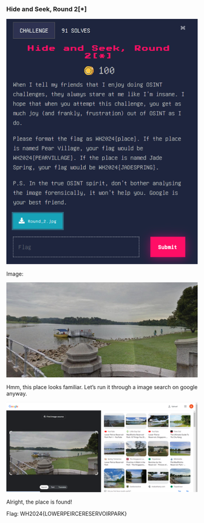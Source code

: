 ### Hide and Seek, Round 2[*]


![alt_text](images/image18.png "image_tooltip")


Image:


![alt_text](images/image3.jpg "image_tooltip")


Hmm, this place looks familiar. Let’s run it through a image search on google anyway. 


![alt_text](images/image16.png "image_tooltip")


Alright, the place is found!

Flag: WH2024{LOWERPEIRCERESERVOIRPARK}